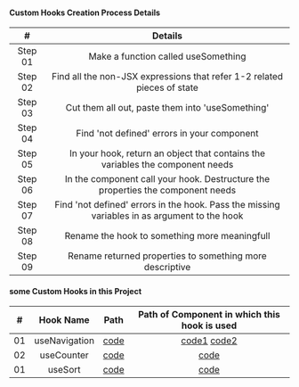 #### Custom Hooks Creation Process Details

|    #    |                                           Details                                            |
| :-----: | :------------------------------------------------------------------------------------------: |
| Step 01 |                             Make a function called useSomething                              |
| Step 02 |           Find all the non-JSX expressions that refer 1-2 related pieces of state            |
| Step 03 |                       Cut them all out, paste them into 'useSomething'                       |
| Step 04 |                         Find 'not defined' errors in your component                          |
| Step 05 |        In your hook, return an object that contains the variables the component needs        |
| Step 06 |       In the component call your hook. Destructure the properties the component needs        |
| Step 07 | Find 'not defined' errors in the hook. Pass the missing variables in as argument to the hook |
| Step 08 |                        Rename the hook to something more meaningfull                         |
| Step 09 |                   Rename returned properties to something more descriptive                   |

#### some Custom Hooks in this Project

|  #  |   Hook Name   |                Path                |         Path of Component in which this hook is used         |
| :-: | :-----------: | :--------------------------------: | :----------------------------------------------------------: |
| 01  | useNavigation | [code](../hooks/use-Navigation.js) | [code1](../components/Link.js) [code2](../components/Route.js) |
| 02  |  useCounter   |  [code](../hooks/use-Counter.js)   |               [code](../pages/CounterPage.js)                |
| 01  |    useSort    |    [code](../hooks/use-Sort.js)    |            [code](../components/SortableTable.js)            |
